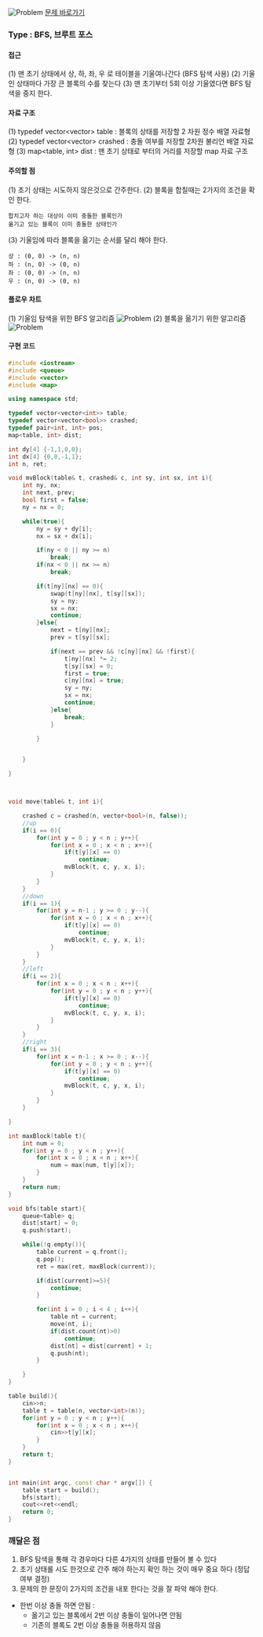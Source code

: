 ![Problem](https://raw.githubusercontent.com/seongjinkime/problem-solving/master/images/12100.png)
[문제 바로가기](https://www.acmicpc.net/problem/12100)
### Type : BFS, 브루트 포스

#### 접근
(1) 맨 초기 상태에서 상, 하, 좌, 우 로 테이블을 기울여나간다 (BFS 탐색 사용)
(2) 기울인 상태마다 가장 큰 블록의 수를 찾는다
(3) 맨 초기부터 5회 이상 기울였다면 BFS 탐색을 중지 한다.

#### 자료 구조
(1) typedef vector<vector<int>> table : 블록의 상태를 저장할 2 차원 정수 배열 자료형
(2) typedef vector<vector<bool>> crashed : 충돌 여부를 저장할 2차원 불리언 배열 자료형
(3) map<table, int> dist : 맨 초기 상태로 부터의 거리를 저장할 map 자료 구조

#### 주의할 점
(1) 초기 상태는 시도하지 않은것으로 간주한다.
(2) 블록을 합칠때는 2가지의 조건을 확인 한다.  
```  
합치고자 하는 대상이 이미 충돌한 블록인가
옮기고 있는 블록이 이미 충돌한 상태인가
```        

(3) 기울임에 따라 블록을 옮기는 순서를 달리 해야 한다.  
```
상 : (0, 0) -> (n, n)
하 : (n, 0) -> (0, n)
좌 : (0, 0) -> (n, n)
우 : (n, 0) -> (0, n)
```

#### 플로우 차트
(1) 기울임 탐색을 위한 BFS 알고리즘
![Problem](https://raw.githubusercontent.com/seongjinkime/problem-solving/master/images/12100_bfs.png)
(2) 블록을 옮기기 위한 알고리즘
![Problem](https://raw.githubusercontent.com/seongjinkime/problem-solving/master/images/12100_mvBall.png)

#### 구현 코드



```cpp
#include <iostream>
#include <queue>
#include <vector>
#include <map>

using namespace std;

typedef vector<vector<int>> table;
typedef vector<vector<bool>> crashed;
typedef pair<int, int> pos;
map<table, int> dist;

int dy[4] {-1,1,0,0};
int dx[4] {0,0,-1,1};
int n, ret;

void mvBlock(table& t, crashed& c, int sy, int sx, int i){
    int ny, nx;
    int next, prev;
    bool first = false;
    ny = nx = 0;

    while(true){
        ny = sy + dy[i];
        nx = sx + dx[i];

        if(ny < 0 || ny >= n)
            break;
        if(nx < 0 || nx >= n)
            break;

        if(t[ny][nx] == 0){
            swap(t[ny][nx], t[sy][sx]);
            sy = ny;
            sx = nx;
            continue;
        }else{
            next = t[ny][nx];
            prev = t[sy][sx];

            if(next == prev && !c[ny][nx] && !first){
                t[ny][nx] *= 2;
                t[sy][sx] = 0;
                first = true;
                c[ny][nx] = true;
                sy = ny;
                sx = nx;
                continue;
            }else{
                break;
            }

        }


    }

}



void move(table& t, int i){

    crashed c = crashed(n, vector<bool>(n, false));
    //up
    if(i == 0){
        for(int y = 0 ; y < n ; y++){
            for(int x = 0 ; x < n ; x++){
                if(t[y][x] == 0)
                    continue;
                mvBlock(t, c, y, x, i);
            }
        }
    }
    //down
    if(i == 1){
        for(int y = n-1 ; y >= 0 ; y--){
            for(int x = 0 ; x < n ; x++){
                if(t[y][x] == 0)
                    continue;
                mvBlock(t, c, y, x, i);
            }
        }
    }
    //left
    if(i == 2){
        for(int x = 0 ; x < n ; x++){
            for(int y = 0 ; y < n ; y++){
                if(t[y][x] == 0)
                    continue;
                mvBlock(t, c, y, x, i);
            }
        }
    }
    //right
    if(i == 3){
        for(int x = n-1 ; x >= 0 ; x--){
            for(int y = 0 ; y < n ; y++){
                if(t[y][x] == 0)
                    continue;
                mvBlock(t, c, y, x, i);
            }
        }
    }

}

int maxBlock(table t){
    int num = 0;
    for(int y = 0 ; y < n ; y++){
        for(int x = 0 ; x < n ; x++){
            num = max(num, t[y][x]);
        }
    }
    return num;
}

void bfs(table start){
    queue<table> q;
    dist[start] = 0;
    q.push(start);

    while(!q.empty()){
        table current = q.front();
        q.pop();
        ret = max(ret, maxBlock(current));

        if(dist[current]>=5){
            continue;
        }

        for(int i = 0 ; i < 4 ; i++){
            table nt = current;
            move(nt, i);
            if(dist.count(nt)>0)
                continue;
            dist[nt] = dist[current] + 1;
            q.push(nt);
        }

    }
}

table build(){
    cin>>n;
    table t = table(n, vector<int>(n));
    for(int y = 0 ; y < n ; y++){
        for(int x = 0 ; x < n ; x++){
            cin>>t[y][x];
        }
    }
    return t;
}


int main(int argc, const char * argv[]) {
    table start = build();
    bfs(start);
    cout<<ret<<endl;
    return 0;
}


```

### 깨달은 점
1. BFS 탐색을 통해 각 경우마다 다른 4가지의 상태를 만들어 볼 수 있다
2. 초기 상태롤 시도 한것으로 간주 해야 하는지 확인 하는 것이 매우 중요 하다 (정답여부 결정)
3. 문제의 한 문장이 2가지의 조건을 내포 한다는 것을 잘 파악 해야 한다.
  - 한번 이상 충돌 하면 안됨 :
      - 옮기고 있는 블록에서 2번 이상 충돌이 일어나면 안됨
      - 기존의 블록도 2번 이상 충돌을 허용하지 않음
